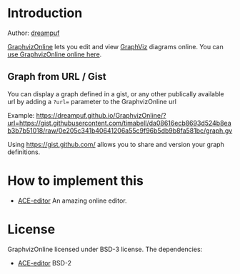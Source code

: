 # Introduction

Author: [dreampuf](https://github.com/dreampuf/)

[GraphvizOnline](https://github.com/dreampuf/GraphvizOnline) lets you edit and view [GraphViz](http://www.graphviz.org/) diagrams online. You can [use GraphvizOnline online here](http://dreampuf.github.io/GraphvizOnline/).

## Graph from URL / Gist

You can display a graph defined in a gist, or any other publically available url by adding a `?url=` parameter to the GraphvizOnline url

Example: https://dreampuf.github.io/GraphvizOnline/?url=https://gist.githubusercontent.com/timabell/da08616ecb8693d524b8eab3b7b51018/raw/0e205c341b40641206a55c9f96b5db9b8fa581bc/graph.gv

Using https://gist.github.com/ allows you to share and version your graph definitions.

# How to implement this

- [ACE-editor](http://ace.ajax.org/) An amazing online editor.

# License

GraphvizOnline licensed under BSD-3 license. The dependencies:

- [ACE-editor](https://github.com/ajaxorg/ace/blob/master/LICENSE) BSD-2
